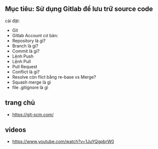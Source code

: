 ## Mục tiêu: Sử dụng Gitlab để lưu trữ source code
  cài đặt: 
  - Git
  - Gitlab Account
  cơ bản:
  - Repository là gì?
  - Branch là gì?
  - Commit là gì?
  - Lệnh Push
  - Lệnh Pull
  - Pull Request
  - Conflict là gì?
  - Resolve còn flict bằng re-base vs Merge?
  - Squash merge là gì
  - file .gitignore là gì
## trang chủ
  - https://git-scm.com/
## videos
  - https://www.youtube.com/watch?v=1JuYQgpbrW0

